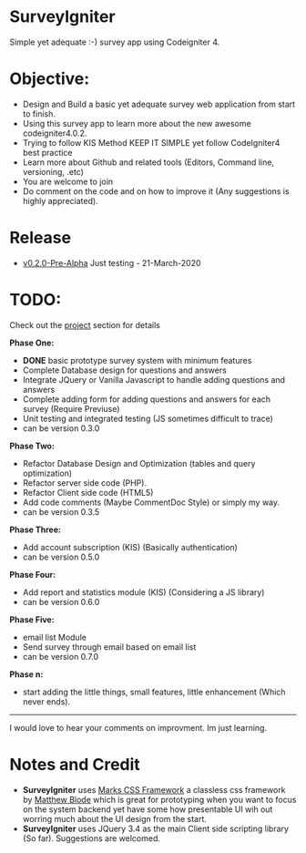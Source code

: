 # SurveyIgniter
Simple yet adequate :-) survey app using Codeigniter 4.



# Objective:

- Design and Build a basic yet adequate survey web application from start to finish.
- Using this survey app to learn more about the new awesome codeigniter4.0.2.
- Trying to follow KIS Method KEEP IT SIMPLE yet follow CodeIgniter4 best practice
- Learn more about Github and related tools (Editors, Command line, versioning, .etc)
- You are welcome to join 
- Do comment on the code and on how to improve it (Any suggestions is highly appreciated).



# Release
- [v0.2.0-Pre-Alpha](https://github.com/anmar-dev/SurveyIgniter/releases/tag/v0.2.0-alpha) Just testing - 21-March-2020



# TODO:
Check out the [project](https://github.com/anmar-dev/SurveyIgniter/projects) section for details

**Phase One:**
- **DONE** basic prototype survey system with minimum features
- Complete Database design for questions and answers
- Integrate JQuery or Vanilla Javascript to handle adding questions and answers 
- Complete adding form for adding questions and answers for each survey (Require Previuse)
- Unit testing and integrated testing (JS sometimes difficult to trace)
- can be version 0.3.0

**Phase Two:**
- Refactor Database Design and Optimization (tables and query optimization)
- Refactor server side code (PHP).
- Refactor Client side code (HTML5)
- Add code comments (Maybe CommentDoc Style) or simply my way.
- can be version 0.3.5

**Phase Three:**
- Add account subscription (KIS) (Basically authentication)
- can be version 0.5.0

**Phase Four:**
- Add report and statistics module (KIS) (Considering a JS library)
- can be version 0.6.0

**Phase Five:**
- email list Module
- Send survey through email based on email list
- can be version 0.7.0

**Phase n:**
- start adding the little things, small features, little enhancement (Which never ends). 
------

I would love to hear your comments on improvment. Im just learning.

# Notes and Credit
- **SurveyIgniter** uses [Marks CSS Framework](https://mblode.github.io/marx/) a classless css framework by [Matthew Blode](https://github.com/mblode) which is great for prototyping when you want to focus on the system backend yet have some how presentable UI wih out worring much about the UI design from the start.
- **SurveyIgniter** uses JQuery 3.4 as the main Client side scripting library (So far). Suggestions are welcomed.


